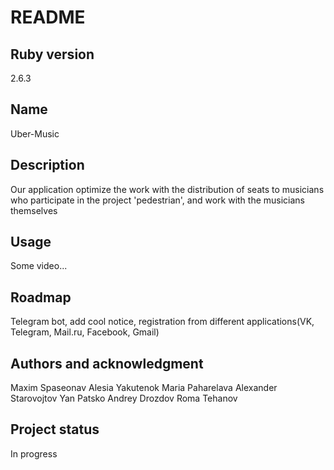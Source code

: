 # README

## Ruby version

2.6.3

## Name

Uber-Music

## Description

Our application optimize the work with the distribution of seats to musicians who participate in the project 'pedestrian', and work with the musicians themselves

## Usage

Some video...

## Roadmap

Telegram bot, add cool notice, registration from different applications(VK, Telegram, Mail.ru, Facebook, Gmail)

## Authors and acknowledgment

Maxim Spaseonav 
Alesia Yakutenok
Maria Paharelava
Alexander Starovojtov
Yan Patsko
Andrey Drozdov 
Roma Tehanov

## Project status

In progress
